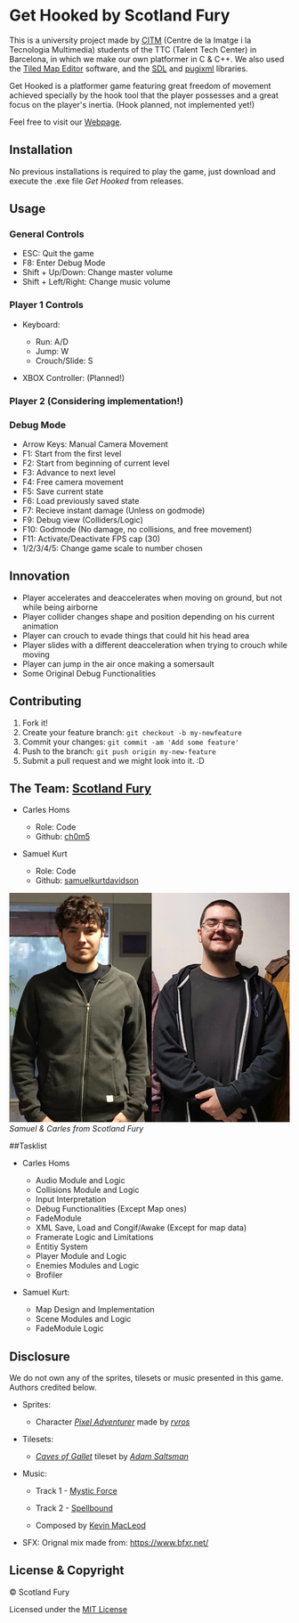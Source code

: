# Get Hooked by Scotland Fury
This is a university project made by [CITM](https://www.citm.upc.edu/ing/) (Centre de la Imatge i la Tecnologia Multimedia) students of the TTC (Talent Tech Center) in Barcelona, in which we make our own platformer in C & C++. We also used the [Tiled Map Editor](https://www.mapeditor.org/) software, and the [SDL](https://www.libsdl.org/) and [pugixml](https://pugixml.org/) libraries.

Get Hooked is a platformer game featuring great freedom of movement achieved specially by the hook tool that the player possesses and a great focus on the player's inertia. (Hook planned, not implemented yet!)

Feel free to visit our [Webpage](https://scotland-fury.github.io/Hook_Platformer/).

## Installation
No previous installations is required to play the game, just download and execute the .exe file *Get Hooked* from releases.

## Usage
### General Controls
* ESC: Quit the game
* F8: Enter Debug Mode
* Shift + Up/Down: Change master volume
* Shift + Left/Right: Change music volume

### Player 1 Controls
* Keyboard:
	- Run: A/D
	- Jump: W
	- Crouch/Slide: S
	
* XBOX Controller: (Planned!)

### Player 2 (Considering implementation!)

### Debug Mode
* Arrow Keys: Manual Camera Movement
* F1: Start from the first level
* F2: Start from beginning of current level
* F3: Advance to next level
* F4: Free camera movement
* F5: Save current state
* F6: Load previously saved state
* F7: Recieve instant damage (Unless on godmode)
* F9: Debug view (Colliders/Logic)
* F10: Godmode (No damage, no collisions, and free movement)
* F11: Activate/Deactivate FPS cap (30)
* 1/2/3/4/5: Change game scale to number chosen

## Innovation
* Player accelerates and deaccelerates when moving on ground, but not while being airborne
* Player collider changes shape and position depending on his current animation
* Player can crouch to evade things that could hit his head area
* Player slides with a different deacceleration when trying to crouch while moving
* Player can jump in the air once making a somersault
* Some Original Debug Functionalities

## Contributing
1. Fork it!
2. Create your feature branch: `git checkout -b my-newfeature`
3. Commit your changes: `git commit -am 'Add some
feature'`
4. Push to the branch: `git push origin my-new-feature`
5. Submit a pull request and we might look into it. :D

## The Team: [Scotland Fury](https://github.com/Scotland-Fury)
* Carles Homs 
  * Role: Code
  * Github: [ch0m5](https://github.com/ch0m5)

* Samuel Kurt
  * Role: Code
  * Github: [samuelkurtdavidson](https://github.com/samuelkurtdavidson)

![Team Photo](https://raw.githubusercontent.com/Scotland-Fury/Hook_Platformer/master/Wiki%20Material/Team_Photo.png)
*Samuel & Carles from Scotland Fury*

##Tasklist
* Carles Homs
	* Audio Module and Logic
	* Collisions Module and Logic
	* Input Interpretation
	* Debug Functionalities (Except Map ones)
	* FadeModule
	* XML Save, Load and Congif/Awake (Except for map data)
	* Framerate Logic and Limitations
	* Entitiy System
	* Player Module and Logic
	* Enemies Modules and Logic
	* Brofiler

* Samuel Kurt:
	* Map Design and Implementation
	* Scene Modules and Logic
	* FadeModule Logic

## Disclosure
We do not own any of the sprites, tilesets or music presented in this game. Authors credited below.

* Sprites:
	* Character [*Pixel Adventurer*](https://rvros.itch.io/animated-pixel-hero) made by [*rvros*](https://rvros.itch.io/)

* Tilesets:
	* [*Caves of Gallet*](https://adamatomic.itch.io/caves-of-gallet) tileset by [*Adam Saltsman*](https://adamatomic.itch.io/) 

* Music: 
	* Track 1 - [Mystic Force](https://www.youtube.com/watch?v=pfryxqYSHqA&feature=youtu.be)
	* Track 2 - [Spellbound](https://www.youtube.com/watch?v=FXDThZaMO4c&feature=youtu.be)

	* Composed by [Kevin MacLeod](https://www.youtube.com/channel/UCSZXFhRIx6b0dFX3xS8L1yQ)

* SFX: Orignal mix made from: https://www.bfxr.net/

## License & Copyright 

© Scotland Fury

Licensed under the [MIT License](LICENSE)
